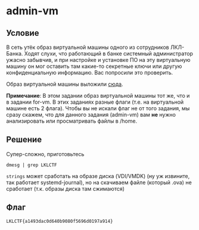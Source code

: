 # admin-vm

## Условие
В сеть утёк образ виртуальной машины одного из сотрудников ЛКЛ-Банка. Ходят слухи,
что работающий в банке системный администратор ужасно забывчив, и при настройке
и установке ПО на эту виртуальную машину он мог оставить там какие-то секретные
ключи или другую конфиденциальную информацию. Вас попросили это проверить.

Образ виртуальной машины выложили [сюда](https://drive.google.com/file/d/1MHEGfobX_EYUilVjlJpl_8rGW6EznQ78/view?usp=sharing).

**Примечание**: В этом задании образ виртуальной машины тот же, что и в задании for-vm.
В этих заданиях разные флаги (т.е. на виртуальной машине есть 2 флага). Чтобы вы не
искали флаг не от того задания, мы сразу скажем, что для данного задания (admin-vm)
вам **не** нужно анализировать или просматривать файлы в /home.

## Решение
Супер-сложно, приготовьтесь

`dmesg | grep LKLCTF`

`strings` может сработать на образе диска (VDI/VMDK) (ну уж извините, так работает systemd-journal),
но на скачиваем файле (который .ova) не сработает (т.к. образы диска там сжимаются)

## Флаг
`LKLCTF{a1493dac0d640b9080f5696d0197a914}`
